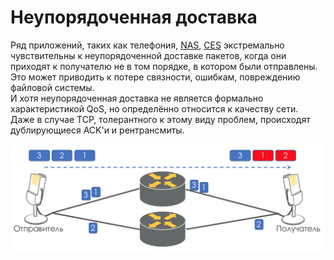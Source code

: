 # Неупорядоченная доставка

Ряд приложений, таких как телефония, [NAS](http://lookmeup.linkmeup.ru/#term222), [CES](http://lookmeup.linkmeup.ru/#term439) экстремально чувствительны к неупорядоченной доставке пакетов, когда они приходят к получателю не в том порядке, в котором были отправлены. Это может приводить к потере связности, ошибкам, повреждению файловой системы.  
И хотя неупорядоченная доставка не является формально характеристикой QoS, но определённо относится к качеству сети.  
Даже в случае TCP, толерантного к этому виду проблем, происходят дублирующиеся ACK'и и рентрансмиты.  
  


![](../../.gitbook/assets/image%20%28115%29.png)





